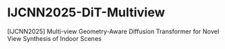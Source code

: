 # IJCNN2025-DiT-Multiview
[IJCNN2025] Multi-view Geometry-Aware Diffusion Transformer for Novel View Synthesis of Indoor Scenes
